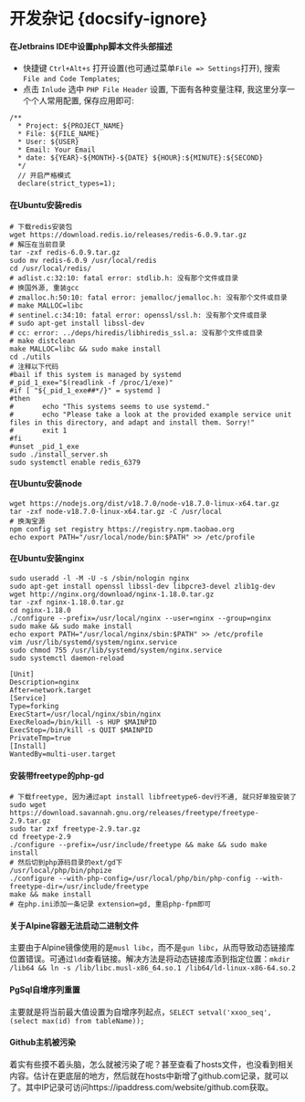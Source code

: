 # 开发杂记 {docsify-ignore}

#### 在Jetbrains IDE中设置php脚本文件头部描述
   * 快捷键 `Ctrl+Alt+s` 打开设置(也可通过菜单`File => Settings`打开), 搜索 `File and Code Templates`;
   * 点击 `Inlude` 选中 `PHP File Header` 设置, 下面有各种变量注释, 我这里分享一个个人常用配置, 保存应用即可:
   ```
   /**
     * Project: ${PROJECT_NAME}
     * File: ${FILE_NAME}
     * User: ${USER}
     * Email: Your Email
     * date: ${YEAR}-${MONTH}-${DATE} ${HOUR}:${MINUTE}:${SECOND}
     */
     // 开启严格模式
     declare(strict_types=1);
   ```

#### 在Ubuntu安装redis
```shell script
# 下载redis安装包
wget https://download.redis.io/releases/redis-6.0.9.tar.gz
# 解压在当前目录
tar -zxf redis-6.0.9.tar.gz
sudo mv redis-6.0.9 /usr/local/redis
cd /usr/local/redis/
# adlist.c:32:10: fatal error: stdlib.h: 没有那个文件或目录
# 换国外源, 重装gcc
# zmalloc.h:50:10: fatal error: jemalloc/jemalloc.h: 没有那个文件或目录
# make MALLOC=libc
# sentinel.c:34:10: fatal error: openssl/ssl.h: 没有那个文件或目录
# sudo apt-get install libssl-dev
# cc: error: ../deps/hiredis/libhiredis_ssl.a: 没有那个文件或目录
# make distclean
make MALLOC=libc && sudo make install
cd ./utils
# 注释以下代码
#bail if this system is managed by systemd
#_pid_1_exe="$(readlink -f /proc/1/exe)"
#if [ "${_pid_1_exe##*/}" = systemd ]
#then
#       echo "This systems seems to use systemd."
#       echo "Please take a look at the provided example service unit files in this directory, and adapt and install them. Sorry!"
#       exit 1
#fi
#unset _pid_1_exe
sudo ./install_server.sh
sudo systemctl enable redis_6379
```

#### 在Ubuntu安装node
```shell script
wget https://nodejs.org/dist/v18.7.0/node-v18.7.0-linux-x64.tar.gz
tar -zxf node-v18.7.0-linux-x64.tar.gz -C /usr/local
# 换淘宝源
npm config set registry https://registry.npm.taobao.org
echo export PATH="/usr/local/node/bin:$PATH" >> /etc/profile
```

#### 在Ubuntu安装nginx
```shell script
sudo useradd -l -M -U -s /sbin/nologin nginx
sudo apt-get install openssl libssl-dev libpcre3-devel zlib1g-dev
wget http://nginx.org/download/nginx-1.18.0.tar.gz
tar -zxf nginx-1.18.0.tar.gz
cd nginx-1.18.0
./configure --prefix=/usr/local/nginx --user=nginx --group=nginx
sudo make && sudo make install
echo export PATH="/usr/local/nginx/sbin:$PATH" >> /etc/profile
vim /usr/lib/systemd/system/nginx.service
sudo chmod 755 /usr/lib/systemd/system/nginx.service
sudo systemctl daemon-reload
```
```
[Unit]
Description=nginx
After=network.target
[Service]
Type=forking
ExecStart=/usr/local/nginx/sbin/nginx
ExecReload=/bin/kill -s HUP $MAINPID
ExecStop=/bin/kill -s QUIT $MAINPID
PrivateTmp=true
[Install]
WantedBy=multi-user.target
```

#### 安装带freetype的php-gd
```shell script
# 下载freetype, 因为通过apt install libfreetype6-dev行不通, 就只好单独安装了
sudo wget https://download.savannah.gnu.org/releases/freetype/freetype-2.9.tar.gz
sudo tar zxf freetype-2.9.tar.gz
cd freetype-2.9 
./configure --prefix=/usr/include/freetype && make && sudo make install
# 然后切到php源码目录的ext/gd下
/usr/local/php/bin/phpize
./configure --with-php-config=/usr/local/php/bin/php-config --with-freetype-dir=/usr/include/freetype
make && make install
# 在php.ini添加一条记录 extension=gd, 重启php-fpm即可
```

#### 关于Alpine容器无法启动二进制文件
主要由于Alpine镜像使用的是`musl libc`，而不是`gun libc`，从而导致动态链接库位置错误。可通过`ldd`查看链接。解决方法是将动态链接库添到指定位置：`mkdir /lib64 && ln -s /lib/libc.musl-x86_64.so.1 /lib64/ld-linux-x86-64.so.2`

#### PgSql自增序列重置
主要就是将当前最大值设置为自增序列起点，`SELECT setval('xxoo_seq', (select max(id) from tableName));`

#### Github主机被污染
着实有些摸不着头脑，怎么就被污染了呢？甚至查看了hosts文件，也没看到相关内容。估计在更底层的地方，然后就在hosts中新增了github.com记录，就可以了。其中IP记录可访问https://ipaddress.com/website/github.com获取。 